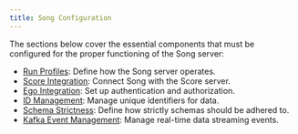 ```yaml
---
title: Song Configuration
---
```


The sections below cover the essential components that must be configured for the proper functioning of the Song server:

- [Run Profiles](./configurations/profiles.md): Define how the Song server operates.
- [Score Integration](./configurations/score.md): Connect Song with the Score server.
- [Ego Integration](./configurations/ego.md): Set up authentication and authorization.
- [ID Management](./configurations/id.md): Manage unique identifiers for data.
- [Schema Strictness](./configurations/schema.md): Define how strictly schemas should be adhered to.
- [Kafka Event Management](./configurations/kafka.md): Manage real-time data streaming events.
